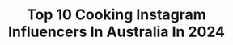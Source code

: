 ---
title: Top 10 Cooking Instagram Influencers In Australia In 2024
description: >-
  Find top cooking Instagram influencers in Australia in 2024. Most popular hashtags: #recipe #recipes #food.
platform: Instagram
hits: 203
text_top: Analyze the most popular Instagram profiles on inBeat.
text_bottom: Our database holds 203 Instagram influencers like this in Australia for you to pitch.
profiles:
  - username: "marys_kouzina"
    fullname: >-
      Mary’s Kouzina
    bio: >-
      Preserving traditional Greek cooking & being creative with it. 🌀 🍋 🌺 🐝 Teacher & Artist. Creating art for your kitchen. Visit the collection:
    location: "Australia"
    followers: 164084
    engagement: 460
    commentsToLikes: 0.030690
    id: ck8t4vzcm828a0j78n5pteebs
    verified: false
    hashtags: "#greekeaster, #simplerecipes, #fillo, #love"
  - username: "mrfresh"
    fullname: >-
      Harley Fresh
    bio: >-
      i play games and look at crypto all day, currently cooking | 22 | #1 Twitch AUS 🇦🇺🐉
    location: "Australia"
    followers: 1503270
    engagement: 756
    commentsToLikes: 0.018512
    id: ck9hcuunvn2hs0j78ghk92mvw
    verified: true
    hashtags: "#onepluspartner, #ad, #vanguard, #asus"
  - username: "firetofork"
    fullname: >-
      Harry Fisher
    bio: >-
      Adventure Cooking, all on fire Bad jokes, good food and a soccer mum car. Book, YouTube, Website and I’m on the telly sometimes 👇
    location: "Australia"
    followers: 66865
    engagement: 374
    commentsToLikes: 0.043422
    id: ck5c77awx6yqv0i11ul0c943a
    verified: false
    hashtags: "#cubfrontier, #prado150, #camping, #firetofork"
  - username: "vyenfoodmadness"
    fullname: >-
      Melbourne Foodie | Vyen
    bio: >-
      🇲🇾🇦🇺 here to inspire you to explore different food thru eating out & home cooking 🤍 sharing some date ideas & positive vibes 💌 DM for collabs/bz
    location: "Australia"
    followers: 5405
    engagement: 336
    commentsToLikes: 0.160757
    id: cloxoh3ko01jh0j08ol4u52sj
    verified: false
    hashtags: "#melbournefoodie, #melbournecoffee, #melbournecafe, #melbournerestaurants"
  - username: "melinabagnato"
    fullname: >-
      Melina Bagnato - STYLE & LIFE COACH
    bio: >-
      💋CEO & style/confidence coach at @stylemeover 💋 I share all things FASHION, COOKING, MOTHERHOOD, WOMANHOOD, ADHD & HUMOUR 💋MY WEBSITE 👇🏻
    location: "Australia"
    followers: 18154
    engagement: 253
    commentsToLikes: 0.088169
    id: cksj8f5jtcd5w0j238inug7at
    verified: false
    hashtags: "#familyday, #popyour, #authenticshare, #hawskburyriver"
  - username: "korkyskitchenofficial_"
    fullname: >-
      Amirah korkmaz
    bio: >-
      When cooking and laughter come together CEO OF LEK ROUHHH Sydney based 📍 For collaborations please email Korkyskitchenofficial@gmail.com
    location: "Australia"
    followers: 46697
    engagement: 148
    commentsToLikes: 0.233054
    id: clb7mp46m6f680i23yzqebnm1
    verified: false
    hashtags: "#recipes, #warm, #eeeeeats, #family"
  - username: "foodtravelandaredhead"
    fullname: >-
      Marianna Tuccia 👩🏻‍🦰
    bio: >-
      📍Sydney 🍰Easy Recipes #CookingByMarianna 🇮🇹Food + Travel + Sophia Loren ✍🏻DM/email for ¢σℓℓαвѕ + ιиνιтєѕ 💌marianna@mariannaskitchen.com
    location: "Australia"
    followers: 33804
    engagement: 140
    commentsToLikes: 0.098045
    id: ck5zsg6k3yfnt0i149r1z6731
    verified: false
    hashtags: "#dolciitaliani, #invite, #slowandsimpledays, #vintagestyle"
  - username: "justinnarayan"
    fullname: >-
      Justin Narayan
    bio: >-
      Winner MasterChef 2021 Enquires: hello@justinnarayan.cooking Ambassador: @ironcladpan 🍳 @chefsedgeau 🔪
    location: "Australia"
    followers: 128275
    engagement: 140
    commentsToLikes: 0.020586
    id: clabnyt51sihg0i23aoqq6iyt
    verified: false
    hashtags: "#hottestchilliintheworld, #vegan, #sponsored, #hotsauce"
  - username: "foodcoma_eats"
    fullname: >-
      Jesse Freeman▪That Burger Guy
    bio: >-
      Socials Content and Management: @the.socials.experiment 🤳 Home-cooking and Local Feeds 🍔 Sydney 🇦🇺 Mrs Coma: @kira_freeman__
    location: "Australia"
    followers: 342615
    engagement: 115
    commentsToLikes: 0.010344
    id: ck0tunc3r7v1z0i191rpjvk50
    verified: false
    hashtags: "#foodpornshare, #collaroy, #sydneyfood, #tasty"
  - username: "silviacollocaofficial"
    fullname: >-
      Silvia Colloca
    bio: >-
      • On @spotify and @applemusic All the singing, cooking, acting and Italianing For collabs press email button
    location: "Australia"
    followers: 131155
    engagement: 116
    commentsToLikes: 0.026867
    id: ck5hdyuqbq3zm0i11lbohx2hx
    verified: true
    hashtags: "#silviacolloca, #italy, #abruzzo, #myhome"
---
